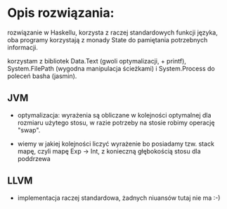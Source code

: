 # Opis rozwiązania:

rozwiązanie w Haskellu, korzysta z raczej standardowych funkcji języka,
oba programy korzystają z monady State do pamiętania potrzebnych informacji.

korzystam z bibliotek Data.Text (gwoli optymalizacji, + printf), 
System.FilePath (wygodna manipulacja ścieżkami) i System.Process do poleceń basha (jasmin).

## JVM

* optymalizacja: wyrażenia są obliczane w kolejności optymalnej dla
rozmiaru użytego stosu, w razie potrzeby na stosie robimy operację "swap".

* wiemy w jakiej kolejności liczyć wyrażenie bo posiadamy tzw. stack mapę,
czyli mapę Exp -> Int, z konieczną głębokością stosu dla poddrzewa


## LLVM

* implementacja raczej standardowa, żadnych niuansów tutaj nie ma :-)
